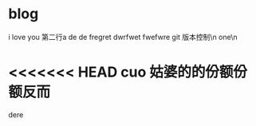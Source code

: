 # blog

i love you
第二行a
de
de
fregret
dwrfwet
fwefwre
git 版本控制\n
one\n

<<<<<<< HEAD
cuo 姑婆的的份额份额反而
=======
dere

